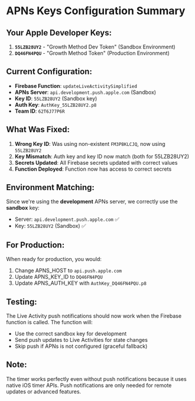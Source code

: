# APNs Keys Configuration Summary

## Your Apple Developer Keys:
1. **`55LZB28UY2`** - "Growth Method Dev Token" (Sandbox Environment)
2. **`DQ46FN4PQU`** - "Growth Method Token" (Production Environment)

## Current Configuration:
- **Firebase Function**: `updateLiveActivitySimplified`
- **APNs Server**: `api.development.push.apple.com` (Sandbox)
- **Key ID**: `55LZB28UY2` (Sandbox key)
- **Auth Key**: `AuthKey_55LZB28UY2.p8`
- **Team ID**: `62T6J77P6R`

## What Was Fixed:
1. **Wrong Key ID**: Was using non-existent `FM3P8KLCJQ`, now using `55LZB28UY2`
2. **Key Mismatch**: Auth key and key ID now match (both for 55LZB28UY2)
3. **Secrets Updated**: All Firebase secrets updated with correct values
4. **Function Deployed**: Function now has access to correct secrets

## Environment Matching:
Since we're using the **development** APNs server, we correctly use the **sandbox** key:
- Server: `api.development.push.apple.com` ✅
- Key: `55LZB28UY2` (Sandbox) ✅

## For Production:
When ready for production, you would:
1. Change APNS_HOST to `api.push.apple.com`
2. Update APNS_KEY_ID to `DQ46FN4PQU`
3. Update APNS_AUTH_KEY with `AuthKey_DQ46FN4PQU.p8`

## Testing:
The Live Activity push notifications should now work when the Firebase function is called. The function will:
- Use the correct sandbox key for development
- Send push updates to Live Activities for state changes
- Skip push if APNs is not configured (graceful fallback)

## Note:
The timer works perfectly even without push notifications because it uses native iOS timer APIs. Push notifications are only needed for remote updates or advanced features.